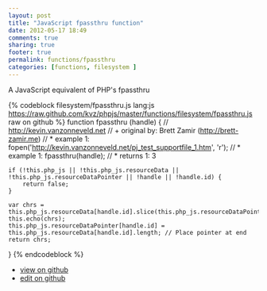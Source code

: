 ```yaml
---
layout: post
title: "JavaScript fpassthru function"
date: 2012-05-17 18:49
comments: true
sharing: true
footer: true
permalink: functions/fpassthru
categories: [functions, filesystem ]
---
```

A JavaScript equivalent of PHP's fpassthru
<!-- more -->
{% codeblock filesystem/fpassthru.js lang:js https://raw.github.com/kvz/phpjs/master/functions/filesystem/fpassthru.js raw on github %}
function fpassthru (handle) {
    // http://kevin.vanzonneveld.net
    // +   original by: Brett Zamir (http://brett-zamir.me)
    // *     example 1: fopen('http://kevin.vanzonneveld.net/pj_test_supportfile_1.htm', 'r');
    // *     example 1: fpassthru(handle);
    // *     returns 1: 3

    if (!this.php_js || !this.php_js.resourceData || !this.php_js.resourceDataPointer || !handle || !handle.id) {
        return false;
    }

    var chrs = this.php_js.resourceData[handle.id].slice(this.php_js.resourceDataPointer[handle.id]);
    this.echo(chrs);
    this.php_js.resourceDataPointer[handle.id] = this.php_js.resourceData[handle.id].length; // Place pointer at end
    return chrs;
}
{% endcodeblock %}
<ul>
 <li><a href="https://github.com/kvz/phpjs/blob/master/functions/filesystem/fpassthru.js">view on github</a></li>
 <li><a href="https://github.com/kvz/phpjs/edit/master/functions/filesystem/fpassthru.js">edit on github</a></li>
</ul>
